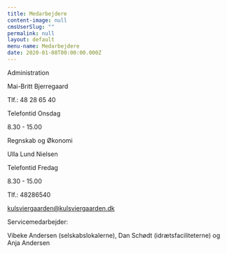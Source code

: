 ```yaml
---
title: Medarbejdere
content-image: null
cmsUserSlug: ""
permalink: null
layout: default
menu-name: Medarbejdere
date: 2020-01-08T00:00:00.000Z
---
```


Administration

Mai-Britt Bjerregaard

Tlf.: 48 28 65 40

Telefontid Onsdag 

 8.30 - 15.00

Regnskab og Økonomi

Ulla Lund Nielsen

Telefontid Fredag

8.30 - 15.00

Tlf.: 48286540

[kulsviergaarden@kulsviergaarden.dk](mailto:kulsviergaarden@kulsviergaarden.dk)

Servicemedarbejder:

Vibeke Andersen (selskabslokalerne), Dan Schødt (idrætsfaciliteterne) og Anja Andersen


